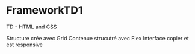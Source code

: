 # FrameworkTD1

TD  - HTML and CSS

Structure crée avec Grid
Contenue strucutré avec Flex
Interface copier et est responsive 
